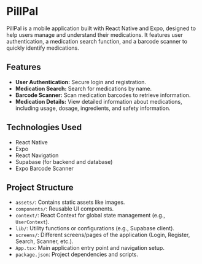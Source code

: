 # PillPal

PillPal is a mobile application built with React Native and Expo, designed to help users manage and understand their medications. It features user authentication, a medication search function, and a barcode scanner to quickly identify medications.

## Features

- **User Authentication:** Secure login and registration.
- **Medication Search:** Search for medications by name.
- **Barcode Scanner:** Scan medication barcodes to retrieve information.
- **Medication Details:** View detailed information about medications, including usage, dosage, ingredients, and safety information.

## Technologies Used

- React Native
- Expo
- React Navigation
- Supabase (for backend and database)
- Expo Barcode Scanner



## Project Structure

- `assets/`: Contains static assets like images.
- `components/`: Reusable UI components.
- `context/`: React Context for global state management (e.g., `UserContext`).
- `lib/`: Utility functions or configurations (e.g., Supabase client).
- `screens/`: Different screens/pages of the application (Login, Register, Search, Scanner, etc.).
- `App.tsx`: Main application entry point and navigation setup.
- `package.json`: Project dependencies and scripts.
